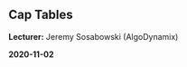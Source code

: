## Cap Tables

**Lecturer:** Jeremy Sosabowski (AlgoDynamix)

**2020-11-02**



<!--stackedit_data:
eyJoaXN0b3J5IjpbLTE0NjQ5MTUwMTAsMTc2OTE0MTkyMl19
-->